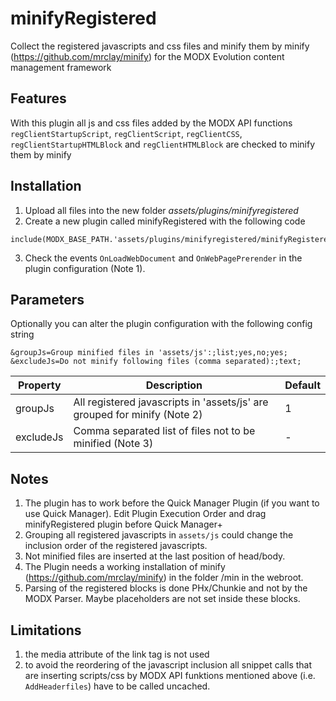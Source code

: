 minifyRegistered
================================================================================

Collect the registered javascripts and css files and minify them by minify
(https://github.com/mrclay/minify)
for the MODX Evolution content management framework

Features
--------------------------------------------------------------------------------
With this plugin all js and css files added by the MODX API functions `regClientStartupScript`, `regClientScript`, `regClientCSS`, `regClientStartupHTMLBlock` and `regClientHTMLBlock` are checked to minify them by minify

Installation
--------------------------------------------------------------------------------
1. Upload all files into the new folder *assets/plugins/minifyregistered*
2. Create a new plugin called minifyRegistered with the following code
```
include(MODX_BASE_PATH.'assets/plugins/minifyregistered/minifyRegistered.plugin.php');
```
3. Check the events `OnLoadWebDocument` and `OnWebPagePrerender` in the plugin configuration (Note 1).

Parameters
--------------------------------------------------------------------------------

Optionally you can alter the plugin configuration with the following config 
string

```
&groupJs=Group minified files in 'assets/js':;list;yes,no;yes;
&excludeJs=Do not minify following files (comma separated):;text;
```

Property | Description | Default
---- | ----------- | -------
groupJs | All registered javascripts in 'assets/js' are grouped for minify (Note 2) | 1
excludeJs | Comma separated list of files not to be minified (Note 3) | -

Notes
--------------------------------------------------------------------------------
1. The plugin has to work before the Quick Manager Plugin (if you want to use Quick Manager). Edit Plugin Execution Order and drag minifyRegistered plugin before Quick Manager+
2. Grouping all registered javascripts in `assets/js` could change the inclusion order of the registered javascripts.
3. Not minified files are inserted at the last position of head/body.
4. The Plugin needs a working installation of minify (https://github.com/mrclay/minify) in the folder /min in the webroot.
5. Parsing of the registered blocks is done PHx/Chunkie and not by the MODX Parser. Maybe placeholders are not set inside these blocks.

Limitations
--------------------------------------------------------------------------------
1. the media attribute of the link tag is not used
2. to avoid the reordering of the javascript inclusion all snippet calls that are inserting scripts/css by MODX API funktions mentioned above (i.e. `AddHeaderfiles`) have to be called uncached.